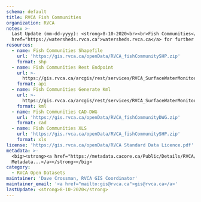 ```yaml
---
schema: default
title: RVCA Fish Communities
organization: RVCA
notes: >-
  Last Update (mm-dd-yyyy): <strong>8-10-2020<br><br>Fish Communities</strong> is represented as a sampling point with associated metrics/species as an excel spreadsheet. RVCA is part of the Ontario Benthos Biomonitoring Network (OBBN) and RVCA staff follow a provincial protocol for sampling in streams, lakes, and wetlands. A total of three replicates of samples are collected at each of the site locations and are brought back to the RVCA lab for identification. Once identified the samples are run through various indices for Watershed Reporting. Please visit <a
  href="https://watersheds.rvca.ca">watersheds.rvca.ca</a> for further info.
resources:
  - name: Fish Communities Shapefile
    url: 'https://gis.rvca.ca/openData/RVCA_fishCommunitySHP.zip'
    format: shp
  - name: Fish Communities Rest Endpoint
    url: >-
      https://gis.rvca.ca/arcgis/rest/services/RVCA_SurfaceWaterMonitoring_Service/MapServer/4
    format: api
  - name: Fish Communities Generate Kml
    url: >-
      https://gis.rvca.ca/arcgis/rest/services/RVCA_SurfaceWaterMonitoring_Service/MapServer/generateKml
    format: kml
  - name: Fish Communities CAD-DWG
    url: 'https://gis.rvca.ca/openData/RVCA_fishCommunityDWG.zip'
    format: cad
  - name: Fish Communities XLS
    url: 'https://gis.rvca.ca/openData/RVCA_fishCommunitySHP.zip'
    format: xls
license: 'https://gis.rvca.ca/openData/RVCA Standard Data Licence.pdf'
metadata: >-
  <big><strong><a href="https://metadata.cacore.ca/Public/Details/RVCA/id=1021">View  
  Metadata...</a></strong></big>
category:
  - RVCA Open Datasets
maintainer: 'Dave Crossman, RVCA GIS Coordinator'
maintainer_email: '<a href="mailto:gis@rvca.ca">gis@rvca.ca</a>'
lastUpdate: <strong>8-10-2020</strong>
---
```

